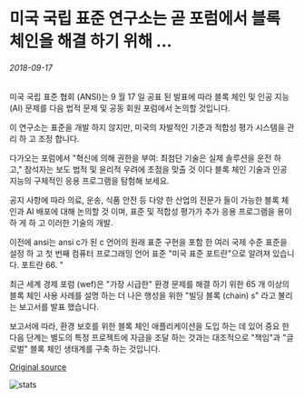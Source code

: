 # 미국 국립 표준 연구소는 곧 포럼에서 블록 체인을 해결 하기 위해 ...

###### 2018-09-17

미국 국립 표준 협회 (ANSI)는 9 월 17 일 공표 된 발표에 따라 블록 체인 및 인공 지능 (AI) 문제를 다음 법적 문제 및 공동 회원 포럼에서 논의할 것입니다.

이 연구소는 표준을 개발 하지 않지만, 미국의 자발적인 기준과 적합성 평가 시스템을 관리 하 고 조정 합니다.

다가오는 포럼에서 "혁신에 의해 권한을 부여: 최첨단 기술은 실제 솔루션을 운전 하 고," 참석자는 보도 법적 및 윤리적 우려에 초점을 맞출 것 이다 블록 체인 기술과 인공 지능의 구체적인 응용 프로그램을 탐험해 보세요.

공지 사항에 따라 의료, 운송, 식품 안전 등 다양 한 산업의 전문가 들이 가능한 블록 체인과 AI 배포에 대해 논의할 것 이며, 표준 및 적합성 평가가 추가 응용 프로그램을 용이 하 게 하 고 이러한 기술의 개발.

이전에 ansi는 ansi c가 된 c 언어의 원래 표준 구현을 포함 한 여러 국제 수준 표준을 설정 하 고 첫 번째 컴퓨터 프로그래밍 언어 표준 "미국 표준 포트란"으로 알려져 있습니다. 포트란 66. "

최근 세계 경제 포럼 (wef)은 "가장 시급한" 환경 문제를 해결 하기 위한 65 개 이상의 블록 체인 사용 사례를 설명 하는 더 나은 행성을 위한 "빌딩 블록 (chain) s" 라고 불리는 보고서를 발표 했습니다.

보고서에 따라, 환경 보호를 위한 블록 체인 애플리케이션을 도입 하는 데 있어 중요 한 다음 단계는 별도의 특정 프로젝트에 자금을 조달 하는 것과는 대조적으로 "책임"과 "글로벌" 블록 체인 생태계를 구축 하는 것입니다.

[Original source](https://cointelegraph.com/news/american-national-standards-institute-to-address-blockchain-at-upcoming-forum)

![stats](https://c.statcounter.com/11760860/0/a89fa40b/1/ "stats")
